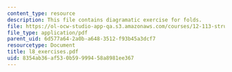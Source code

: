 ```yaml
---
content_type: resource
description: This file contains diagramatic exercise for folds.
file: https://ol-ocw-studio-app-qa.s3.amazonaws.com/courses/12-113-structural-geology-fall-2005/8354ab36af530b59999458a8981ee367_l8_exercises.pdf
file_type: application/pdf
parent_uid: 6d577a64-2a0b-a648-3512-f93b45a3dcf7
resourcetype: Document
title: l8_exercises.pdf
uid: 8354ab36-af53-0b59-9994-58a8981ee367
---
```

